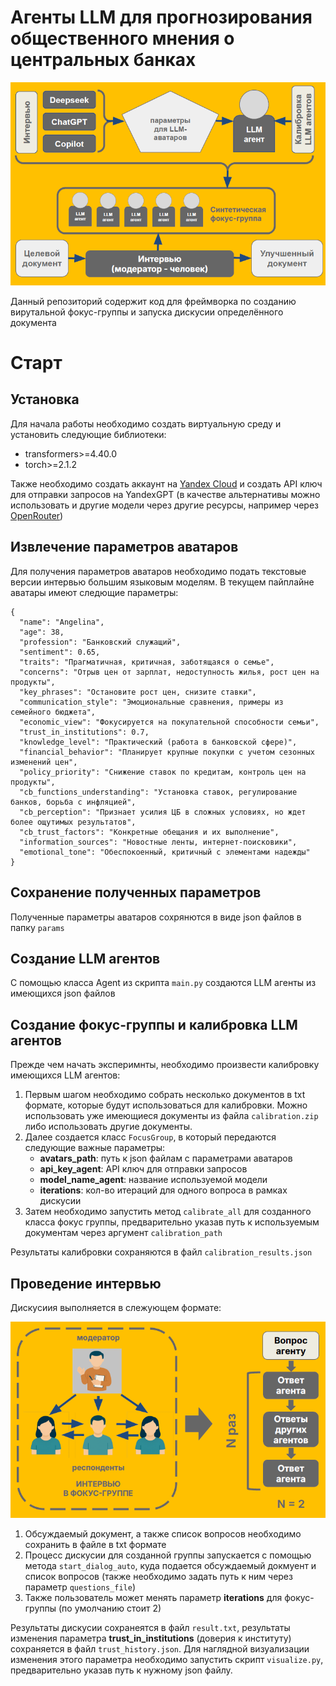 # Агенты LLM для прогнозирования общественного мнения о центральных банках

![](images/sfg.PNG "Описание архитектуры")


Данный репозиторий содержит код для фреймворка по созданию вирутальной фокус-группы и запуска дискусии определённого документа 

# Старт 

## Установка 

Для начала работы необходимо создать виртуальную среду и установить следующие библиотеки:
- transformers>=4.40.0
- torch>=2.1.2

Также необходимо создать аккаунт на [Yandex Cloud](https://yandex.cloud/ru?utm_referrer=https%3A%2F%2Fwww.google.com%2F) и создать API ключ для отправки запросов на YandexGPT (в качестве альтернативы можно использовать и другие модели через другие ресурсы, например через [OpenRouter](https://openrouter.ai/))

## Извлечение параметров аватаров

Для получения параметров аватаров необходимо подать текстовые версии интервью большим языковым моделям. В текущем пайплайне аватары имеют следющие параметры:

```
{
  "name": "Angelina",
  "age": 38,
  "profession": "Банковский служащий",
  "sentiment": 0.65,
  "traits": "Прагматичная, критичная, заботящаяся о семье",
  "concerns": "Отрыв цен от зарплат, недоступность жилья, рост цен на продукты",
  "key_phrases": "Остановите рост цен, снизите ставки",
  "communication_style": "Эмоциональные сравнения, примеры из семейного бюджета",
  "economic_view": "Фокусируется на покупательной способности семьи",
  "trust_in_institutions": 0.7,
  "knowledge_level": "Практический (работа в банковской сфере)",
  "financial_behavior": "Планирует крупные покупки с учетом сезонных изменений цен",
  "policy_priority": "Снижение ставок по кредитам, контроль цен на продукты",
  "cb_functions_understanding": "Установка ставок, регулирование банков, борьба с инфляцией",
  "cb_perception": "Признает усилия ЦБ в сложных условиях, но ждет более ощутимых результатов",
  "cb_trust_factors": "Конкретные обещания и их выполнение",
  "information_sources": "Новостные ленты, интернет-поисковики",
  "emotional_tone": "Обеспокоенный, критичный с элементами надежды"
}
```

## Сохранение полученных параметров

Полученные параметры аватаров сохрянются в виде json файлов в папку `params`

## Создание LLM агентов

С помощью класса Agent из скрипта `main.py` создаются LLM агенты из имеющихся json файлов

 
## Создание фокус-группы и калибровка LLM агентов

Прежде чем начать эксперимнты, необходимо произвести калибровку имеющихся LLM агентов: 

1. Первым шагом необходимо собрать несколько документов в txt формате, которые будут использоваться для калибровки. Можно использовать уже имеющиеся документы из файла `calibration.zip` либо использовать другие документы.
2. Далее создается класс `FocusGroup`, в который передаются следующие важные параметры:
   - **avatars_path**: путь к json файлам с параметрами аватаров
   - **api_key_agent**: API ключ для отправки запросов
   - **model_name_agent**: название используемой модели
   - **iterations**: кол-во итераций для одного вопроса в рамках дискусии
3. Затем необходимо запустить метод `calibrate_all` для созданного класса фокус группы, предварительно указав путь к используемым документам через аргумент `calibration_path`

Результаты калибровки сохраняются в файл `calibration_results.json`

 
## Проведение интервью

Дискусиия выполняется в слежующем формате:

![](images/discussion.PNG "Процесс дискусии с синтетической фокус-группой")

1. Обсуждаемый документ, а также список вопросов необходимо сохранить в файле в txt формате
2. Процесс дискусии для созданной группы запускается с помощью метода `start_dialog_auto`, куда подается обсуждаемый докмуент и список вопросов (также необходимо задать путь к ним через параметр `questions_file`)
3. Также пользователь может менять параметр **iterations** для фокус-группы (по умолчанию стоит 2)

Результаты дискусии сохранеятся в файл `result.txt`, результаты изменения параметра **trust_in_institutions** (доверия к институту) сохраняется в файл `trust_history.json`. Для наглядной визуализации изменения этого параметра необходимо запустить скрипт `visualize.py`, предварительно указав путь к нужному json файлу.
